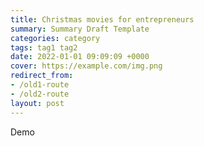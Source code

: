 ```yaml
---
title: Christmas movies for entrepreneurs
summary: Summary Draft Template
categories: category
tags: tag1 tag2
date: 2022-01-01 09:09:09 +0000
cover: https://example.com/img.png
redirect_from: 
- /old1-route
- /old2-route
layout: post
---
```


Demo